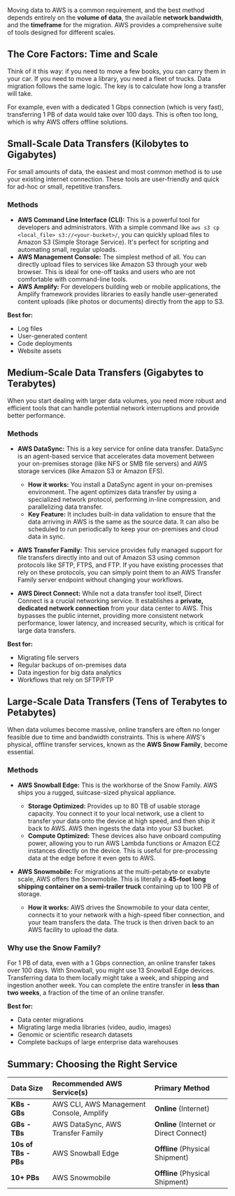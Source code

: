 Moving data to AWS is a common requirement, and the best method depends entirely on the **volume of data**, the available **network bandwidth**, and the **timeframe** for the migration. AWS provides a comprehensive suite of tools designed for different scales.

## The Core Factors: Time and Scale

Think of it this way: if you need to move a few books, you can carry them in your car. If you need to move a library, you need a fleet of trucks. Data migration follows the same logic. The key is to calculate how long a transfer will take.

For example, even with a dedicated 1 Gbps connection (which is very fast), transferring 1 PB of data would take over 100 days. This is often too long, which is why AWS offers offline solutions.

## Small-Scale Data Transfers (Kilobytes to Gigabytes)

For small amounts of data, the easiest and most common method is to use your existing internet connection. These tools are user-friendly and quick for ad-hoc or small, repetitive transfers.

### **Methods**

* **AWS Command Line Interface (CLI):** This is a powerful tool for developers and administrators. With a simple command like `aws s3 cp <local_file> s3://<your-bucket>/`, you can quickly upload files to Amazon S3 (Simple Storage Service). It's perfect for scripting and automating small, regular uploads.
* **AWS Management Console:** The simplest method of all. You can directly upload files to services like Amazon S3 through your web browser. This is ideal for one-off tasks and users who are not comfortable with command-line tools.
* **AWS Amplify:** For developers building web or mobile applications, the Amplify framework provides libraries to easily handle user-generated content uploads (like photos or documents) directly from the app to S3.

**Best for:**
* Log files
* User-generated content
* Code deployments
* Website assets

## Medium-Scale Data Transfers (Gigabytes to Terabytes)

When you start dealing with larger data volumes, you need more robust and efficient tools that can handle potential network interruptions and provide better performance.

### **Methods**

* **AWS DataSync:** This is a key service for online data transfer. DataSync is an agent-based service that accelerates data movement between your on-premises storage (like NFS or SMB file servers) and AWS storage services (like Amazon S3 or Amazon EFS).
    * **How it works:** You install a DataSync agent in your on-premises environment. The agent optimizes data transfer by using a specialized network protocol, performing in-line compression, and parallelizing data transfer.
    * **Key Feature:** It includes built-in data validation to ensure that the data arriving in AWS is the same as the source data. It can also be scheduled to run periodically to keep your on-premises and cloud data in sync.

* **AWS Transfer Family:** This service provides fully managed support for file transfers directly into and out of Amazon S3 using common protocols like SFTP, FTPS, and FTP. If you have existing processes that rely on these protocols, you can simply point them to an AWS Transfer Family server endpoint without changing your workflows.

* **AWS Direct Connect:** While not a data transfer tool itself, Direct Connect is a crucial networking service. It establishes a **private, dedicated network connection** from your data center to AWS. This bypasses the public internet, providing more consistent network performance, lower latency, and increased security, which is critical for large data transfers.

**Best for:**
* Migrating file servers
* Regular backups of on-premises data
* Data ingestion for big data analytics
* Workflows that rely on SFTP/FTP

## Large-Scale Data Transfers (Tens of Terabytes to Petabytes)

When data volumes become massive, online transfers are often no longer feasible due to time and bandwidth constraints. This is where AWS's physical, offline transfer services, known as the **AWS Snow Family**, become essential.

### **Methods**

* **AWS Snowball Edge:** This is the workhorse of the Snow Family. AWS ships you a rugged, suitcase-sized physical appliance.
    * **Storage Optimized:** Provides up to 80 TB of usable storage capacity. You connect it to your local network, use a client to transfer your data onto the device at high speed, and then ship it back to AWS. AWS then ingests the data into your S3 bucket.
    * **Compute Optimized:** These devices also have onboard computing power, allowing you to run AWS Lambda functions or Amazon EC2 instances directly on the device. This is useful for pre-processing data at the edge before it even gets to AWS.

* **AWS Snowmobile:** For migrations at the multi-petabyte or exabyte scale, AWS offers the Snowmobile. This is literally a **45-foot long shipping container on a semi-trailer truck** containing up to 100 PB of storage.
    * **How it works:** AWS drives the Snowmobile to your data center, connects it to your network with a high-speed fiber connection, and your team transfers the data. The truck is then driven back to an AWS facility to upload the data.


### **Why use the Snow Family?**

For 1 PB of data, even with a 1 Gbps connection, an online transfer takes over 100 days. With Snowball, you might use 13 Snowball Edge devices. Transferring data to them locally might take a week, and shipping and ingestion another week. You can complete the entire transfer in **less than two weeks**, a fraction of the time of an online transfer.

**Best for:**
* Data center migrations
* Migrating large media libraries (video, audio, images)
* Genomic or scientific research datasets
* Complete backups of large enterprise data warehouses

## Summary: Choosing the Right Service

| Data Size | Recommended AWS Service(s) | Primary Method |
| :--- | :--- | :--- |
| **KBs - GBs** | AWS CLI, AWS Management Console, Amplify | **Online** (Internet) |
| **GBs - TBs** | AWS DataSync, AWS Transfer Family | **Online** (Internet or Direct Connect) |
| **10s of TBs - PBs** | AWS Snowball Edge | **Offline** (Physical Shipment) |
| **10+ PBs** | AWS Snowmobile | **Offline** (Physical Shipment) |

